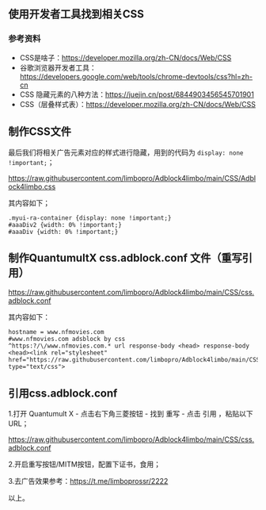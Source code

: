 

## 使用开发者工具找到相关CSS
### 参考资料
- CSS是啥子：https://developer.mozilla.org/zh-CN/docs/Web/CSS
- 谷歌浏览器开发者工具：https://developers.google.com/web/tools/chrome-devtools/css?hl=zh-cn
- CSS 隐藏元素的八种方法：https://juejin.cn/post/6844903456545701901
- CSS（层叠样式表）：https://developer.mozilla.org/zh-CN/docs/Web/CSS

## 制作CSS文件

最后我们将相关广告元素对应的样式进行隐藏，用到的代码为 `display: none !important;`；

https://raw.githubusercontent.com/limbopro/Adblock4limbo/main/CSS/Adblock4limbo.css 

其内容如下；

```
.myui-ra-container {display: none !important;}
#aaaDiv2 {width: 0% !important;}
#aaaDiv {width: 0% !important;}
```

## 制作QuantumultX css.adblock.conf 文件（重写引用）

https://raw.githubusercontent.com/limbopro/Adblock4limbo/main/CSS/css.adblock.conf 

其内容如下：

```
hostname = www.nfmovies.com
#www.nfmovies.com adsblock by css
^https:?/\/www.nfmovies.com.* url response-body <head> response-body <head><link rel="stylesheet" href="https://raw.githubusercontent.com/limbopro/Adblock4limbo/main/CSS/Adblock4limbo.css" type="text/css">
```

## 引用css.adblock.conf
1.打开 Quantumult X - 点击右下角三菱按钮 - 找到 重写 - 点击 引用 ，粘贴以下 URL；

https://raw.githubusercontent.com/limbopro/Adblock4limbo/main/CSS/css.adblock.conf 

2.开启重写按钮/MITM按钮，配置下证书，食用；

3.去广告效果参考：https://t.me/limboprossr/2222

以上。
